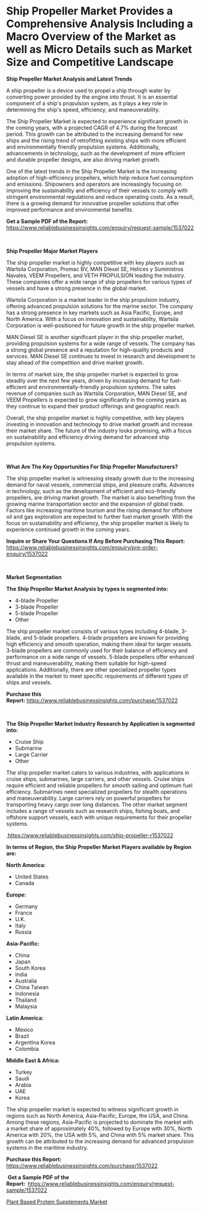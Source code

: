 <p><h1>Ship Propeller Market Provides a Comprehensive Analysis Including a Macro Overview of the Market as well as Micro Details such as Market Size and Competitive Landscape</h1></p><p><strong>Ship Propeller Market Analysis and Latest Trends</strong></p>
<p><p>A ship propeller is a device used to propel a ship through water by converting power provided by the engine into thrust. It is an essential component of a ship's propulsion system, as it plays a key role in determining the ship's speed, efficiency, and maneuverability.</p><p>The Ship Propeller Market is expected to experience significant growth in the coming years, with a projected CAGR of 4.7% during the forecast period. This growth can be attributed to the increasing demand for new ships and the rising trend of retrofitting existing ships with more efficient and environmentally friendly propulsion systems. Additionally, advancements in technology, such as the development of more efficient and durable propeller designs, are also driving market growth.</p><p>One of the latest trends in the Ship Propeller Market is the increasing adoption of high-efficiency propellers, which help reduce fuel consumption and emissions. Shipowners and operators are increasingly focusing on improving the sustainability and efficiency of their vessels to comply with stringent environmental regulations and reduce operating costs. As a result, there is a growing demand for innovative propeller solutions that offer improved performance and environmental benefits.</p></p>
<p><strong>Get a Sample PDF of the Report:&nbsp;</strong> <a href="https://www.reliablebusinessinsights.com/enquiry/request-sample/1537022">https://www.reliablebusinessinsights.com/enquiry/request-sample/1537022</a></p>
<p>&nbsp;</p>
<p><strong>Ship Propeller Major Market Players</strong></p>
<p><p>The ship propeller market is highly competitive with key players such as Wartsila Corporation, Promac BV, MAN Diesel SE, Helices y Suministros Navales, VEEM Propellers, and VETH PROPULSION leading the industry. These companies offer a wide range of ship propellers for various types of vessels and have a strong presence in the global market.</p><p>Wartsila Corporation is a market leader in the ship propulsion industry, offering advanced propulsion solutions for the marine sector. The company has a strong presence in key markets such as Asia Pacific, Europe, and North America. With a focus on innovation and sustainability, Wartsila Corporation is well-positioned for future growth in the ship propeller market.</p><p>MAN Diesel SE is another significant player in the ship propeller market, providing propulsion systems for a wide range of vessels. The company has a strong global presence and a reputation for high-quality products and services. MAN Diesel SE continues to invest in research and development to stay ahead of the competition and drive market growth.</p><p>In terms of market size, the ship propeller market is expected to grow steadily over the next few years, driven by increasing demand for fuel-efficient and environmentally-friendly propulsion systems. The sales revenue of companies such as Wartsila Corporation, MAN Diesel SE, and VEEM Propellers is expected to grow significantly in the coming years as they continue to expand their product offerings and geographic reach.</p><p>Overall, the ship propeller market is highly competitive, with key players investing in innovation and technology to drive market growth and increase their market share. The future of the industry looks promising, with a focus on sustainability and efficiency driving demand for advanced ship propulsion systems.</p></p>
<p>&nbsp;</p>
<p><strong>What Are The Key Opportunities For Ship Propeller Manufacturers?</strong></p>
<p><p>The ship propeller market is witnessing steady growth due to the increasing demand for naval vessels, commercial ships, and pleasure crafts. Advances in technology, such as the development of efficient and eco-friendly propellers, are driving market growth. The market is also benefiting from the growing marine transportation sector and the expansion of global trade. Factors like increasing maritime tourism and the rising demand for offshore oil and gas exploration are expected to further fuel market growth. With the focus on sustainability and efficiency, the ship propeller market is likely to experience continued growth in the coming years.</p></p>
<p><strong>Inquire or Share Your Questions If Any Before Purchasing This Report:</strong> <a href="https://www.reliablebusinessinsights.com/enquiry/pre-order-enquiry/1537022">https://www.reliablebusinessinsights.com/enquiry/pre-order-enquiry/1537022</a></p>
<p>&nbsp;</p>
<p><strong>Market Segmentation</strong></p>
<p><strong>The Ship Propeller Market Analysis by types is segmented into:</strong></p>
<p><ul><li>4-blade Propeller</li><li>3-blade Propeller</li><li>5-blade Propeller</li><li>Other</li></ul></p>
<p><p>The ship propeller market consists of various types including 4-blade, 3-blade, and 5-blade propellers. 4-blade propellers are known for providing high efficiency and smooth operation, making them ideal for larger vessels. 3-blade propellers are commonly used for their balance of efficiency and performance on a wide range of vessels. 5-blade propellers offer enhanced thrust and maneuverability, making them suitable for high-speed applications. Additionally, there are other specialized propeller types available in the market to meet specific requirements of different types of ships and vessels.</p></p>
<p><strong>Purchase this Report:&nbsp;</strong><a href="https://www.reliablebusinessinsights.com/purchase/1537022">https://www.reliablebusinessinsights.com/purchase/1537022</a></p>
<p>&nbsp;</p>
<p><strong>The Ship Propeller Market Industry Research by Application is segmented into:</strong></p>
<p><ul><li>Cruise Ship</li><li>Submarine</li><li>Large Carrier</li><li>Other</li></ul></p>
<p><p>The ship propeller market caters to various industries, with applications in cruise ships, submarines, large carriers, and other vessels. Cruise ships require efficient and reliable propellers for smooth sailing and optimum fuel efficiency. Submarines need specialized propellers for stealth operations and maneuverability. Large carriers rely on powerful propellers for transporting heavy cargo over long distances. The other market segment includes a range of vessels such as research ships, fishing boats, and offshore support vessels, each with unique requirements for their propeller systems.</p></p>
<p><a href="https://www.reliablebusinessinsights.com/ship-propeller-r1537022">&nbsp;https://www.reliablebusinessinsights.com/ship-propeller-r1537022</a></p>
<p><strong>In terms of Region, the Ship Propeller Market Players available by Region are:</strong></p>
<p>
    <p> <strong> North America: </strong>
        <ul>
            <li>United States</li>
            <li>Canada</li>
        </ul>
        </p> 
    <p> <strong> Europe: </strong>
        <ul>
            <li>Germany</li>
            <li>France</li>
            <li>U.K.</li>
            <li>Italy</li>
            <li>Russia</li>
        </ul>
        </p> 
    <p> <strong> Asia-Pacific: </strong>
        <ul>
            <li>China</li>
            <li>Japan</li>
            <li>South Korea</li>
            <li>India</li>
            <li>Australia</li>
            <li>China Taiwan</li>
            <li>Indonesia</li>
            <li>Thailand</li>
            <li>Malaysia</li>
        </ul>
        </p> 
    <p> <strong> Latin America: </strong>
        <ul>
            <li>Mexico</li>
            <li>Brazil</li>
            <li>Argentina Korea</li>
            <li>Colombia</li>
        </ul>
        </p> 
    <p> <strong> Middle East & Africa: </strong>
        <ul>
            <li>Turkey</li>
            <li>Saudi</li>
            <li>Arabia</li>
            <li>UAE</li>
            <li>Korea</li>
        </ul>
    </p>
    </p>
<p><p>The ship propeller market is expected to witness significant growth in regions such as North America, Asia-Pacific, Europe, the USA, and China. Among these regions, Asia-Pacific is projected to dominate the market with a market share of approximately 40%, followed by Europe with 30%, North America with 20%, the USA with 5%, and China with 5% market share. This growth can be attributed to the increasing demand for advanced propulsion systems in the maritime industry.</p></p>
<p><strong>Purchase this Report: </strong><a href="https://www.reliablebusinessinsights.com/purchase/1537022">https://www.reliablebusinessinsights.com/purchase/1537022</a></p>
<p>&nbsp;<strong>Get a Sample PDF of the Report:&nbsp;&nbsp;</strong><a href="https://www.reliablebusinessinsights.com/enquiry/request-sample/1537022">https://www.reliablebusinessinsights.com/enquiry/request-sample/1537022</a></p>
<p><strong></strong></p>
<p><p><a href="https://github.com/fkhcgcyl33/Market-Research-Report-List-1/blob/main/plant-based-protein-supplements-market.md">Plant Based Protein Supplements Market</a></p></p>